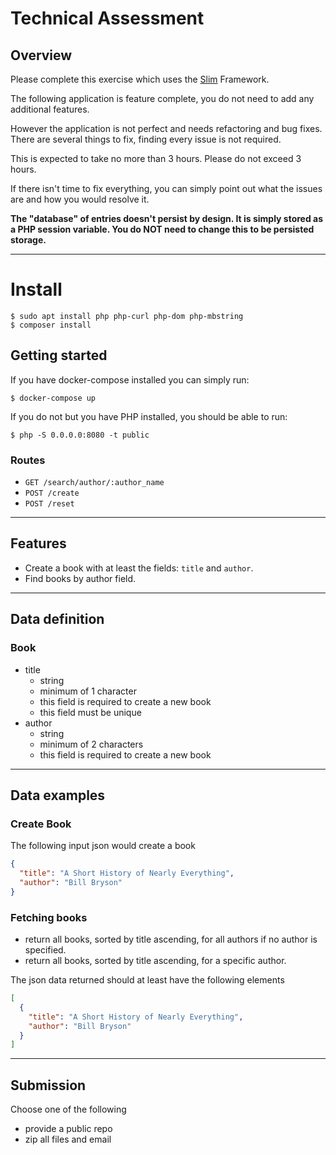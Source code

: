 # Technical Assessment

## Overview

Please complete this exercise which uses the [Slim](https://www.slimframework.com) Framework.

The following application is feature complete, you do not need to add any additional features.

However the application is not perfect and needs refactoring and bug fixes. There are several things to fix, finding every issue is not required.

This is expected to take no more than 3 hours. Please do not exceed 3 hours.

If there isn't time to fix everything, you can simply point out what the issues are and how you would resolve it.

**The "database" of entries doesn't persist by design. It is simply stored as a PHP session variable. You do NOT need to change this to be persisted storage.**

---

# Install
```
$ sudo apt install php php-curl php-dom php-mbstring
$ composer install
```


## Getting started
If you have docker-compose installed you can simply run:
```
$ docker-compose up
```

If you do not but you have PHP installed, you should be able to run:
```
$ php -S 0.0.0.0:8080 -t public
```

### Routes

- `GET /search/author/:author_name`
- `POST /create`
- `POST /reset`

---

## Features

- Create a book with at least the fields: `title` and `author`.
- Find books by author field.

---

## Data definition

### Book

- title
  - string
  - minimum of 1 character
  - this field is required to create a new book
  - this field must be unique
- author
  - string
  - minimum of 2 characters
  - this field is required to create a new book

---

## Data examples

### Create Book

The following input json would create a book

```json
{
  "title": "A Short History of Nearly Everything",
  "author": "Bill Bryson"
}
```

### Fetching books

- return all books, sorted by title ascending, for all authors if no author is specified.
- return all books, sorted by title ascending, for a specific author.

The json data returned should at least have the following elements

```json
[
  {
    "title": "A Short History of Nearly Everything",
    "author": "Bill Bryson"
  }
]
```

---

## Submission

Choose one of the following

- provide a public repo
- zip all files and email
